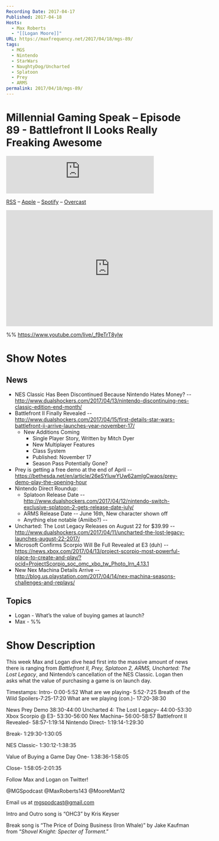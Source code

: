 ```yaml
---
Recording Date: 2017-04-17
Published: 2017-04-18
Hosts:
  - Max Roberts
  - "[[Logan Moore]]"
URL: https://maxfrequency.net/2017/04/18/mgs-89/
tags:
  - MGS
  - Nintendo
  - StarWars
  - NaughtyDog/Uncharted
  - Splatoon
  - Prey
  - ARMS
permalink: 2017/04/18/mgs-89/
---
```

# Millennial Gaming Speak – Episode 89 - Battlefront II Looks Really Freaking Awesome

<iframe src="https://podcasters.spotify.com/pod/show/millennialgamingspeak/embed/episodes/Episode-89-Battlefront-II-Looks-Really-Freaking-Awesome-e1adhrf/a-a6ts405" height="102px" width="400px" frameborder="0" scrolling="no"></iframe>

[RSS](https://anchor.fm/s/74aa3858/podcast/rss) – [Apple](https://podcasts.apple.com/us/podcast/episode-3-gdc-wrap-up/id1000915981?i=1000542222515) – [Spotify](https://open.spotify.com/episode/7wePXT4Bt22LWifVLx3n8y) – [Overcast](https://overcast.fm/+EtIgeWxEU)

<div class=iframe-container>
<iframe width="560" height="315" src="https://www.youtube-nocookie.com/embed/_f9eTrT8ylw?si=nTu1qzvF24-pFW-T" title="YouTube video player" frameborder="0" allow="accelerometer; autoplay; clipboard-write; encrypted-media; gyroscope; picture-in-picture; web-share" allowfullscreen></iframe>
</div>

%%
https://www.youtube.com/live/_f9eTrT8ylw

# Show Notes

## News

- NES Classic Has Been Discontinued Because Nintendo Hates Money? -- http://www.dualshockers.com/2017/04/13/nintendo-discontinuing-nes-classic-edition-end-month/
- Battlefront II Finally Revealed -- http://www.dualshockers.com/2017/04/15/first-details-star-wars-battlefront-ii-arrive-launches-year-november-17/
	- New Additions Coming
		- Single Player Story, Written by Mitch Dyer
		- New Multiplayer Features
		- Class System
		- Published: November 17
		- Season Pass Potentially Gone?
- Prey is getting a free demo at the end of April -- https://bethesda.net/en/article/26eSYIuwYUw62amIgCwaos/prey-demo-play-the-opening-hour
- Nintendo Direct Roundup:
	- Splatoon Release Date -- http://www.dualshockers.com/2017/04/12/nintendo-switch-exclusive-splatoon-2-gets-release-date-july/ 
	- ARMS Release Date -- June 16th, New character shown off
	- Anything else notable (Amiibo?) -- 
- Uncharted: The Lost Legacy Releases on August 22 for $39.99 -- http://www.dualshockers.com/2017/04/11/uncharted-the-lost-legacy-launches-august-22-2017/
- Microsoft Confirms Scorpio Will Be Full Revealed at E3 (duh) -- https://news.xbox.com/2017/04/13/project-scorpio-most-powerful-place-to-create-and-play/?ocid=ProjectScorpio_soc_omc_xbo_tw_Photo_lrn_4.13.1
- New Nex Machina Details Arrive -- http://blog.us.playstation.com/2017/04/14/nex-machina-seasons-challenges-and-replays/ 

## Topics

- Logan - What’s the value of buying games at launch?
- Max - %%
# Show Description

This week Max and Logan dive head first into the massive amount of news there is ranging from *Battlefront II, Prey, Splatoon 2, ARMS, Uncharted: The Lost Legacy*, and Nintendo’s cancellation of the NES Classic. Logan then asks what the value of purchasing a game is on launch day.

Timestamps:
Intro- 0:00-5:52
What are we playing- 5:52-7:25
Breath of the Wild Spoilers-7:25-17:20
What are we playing (con.)- 17:20-38:30

News
Prey Demo 38:30-44:00
Uncharted 4: The Lost Legacy– 44:00-53:30
Xbox Scorpio @ E3- 53:30-56:00
Nex Machina– 56:00-58:57
Battlefront II Revealed- 58:57-1:19:14
Nintendo Direct- 1:19:14-1:29:30

Break- 1:29:30-1:30:05

NES Classic- 1:30:12-1:38:35

Value of Buying a Game Day One- 1:38:36-1:58:05

Close- 1:58:05-2:01:35

Follow Max and Logan on Twitter!

@MGSpodcast
@MaxRoberts143
@MooreMan12

Email us at mgspodcast@gmail.com

Intro and Outro song is “OHC3” by Kris Keyser

Break song is “The Price of Doing Business (Iron Whale)” by Jake Kaufman from “*Shovel Knight: Specter of Torment*.”
